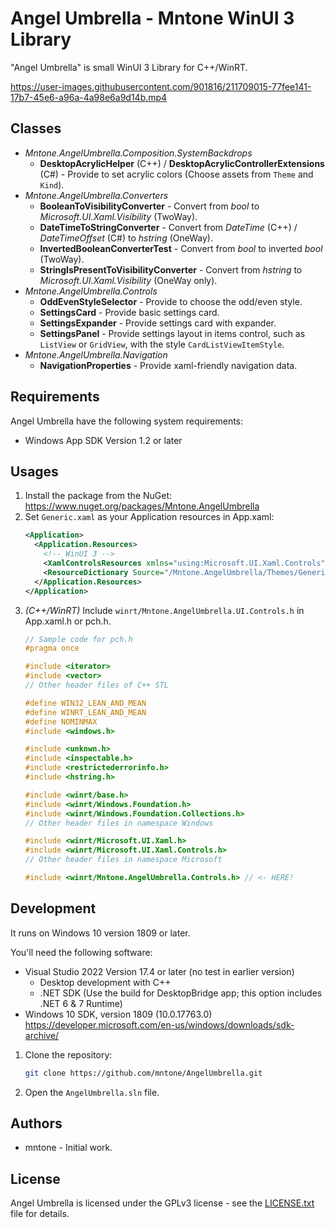 # Angel Umbrella - Mntone WinUI 3 Library

"Angel Umbrella" is small WinUI 3 Library for C++/WinRT.

https://user-images.githubusercontent.com/901816/211709015-77fee141-17b7-45e6-a96a-4a98e6a9d14b.mp4

## Classes

- *Mntone.AngelUmbrella.Composition.SystemBackdrops*
  - **DesktopAcrylicHelper** (C++) / **DesktopAcrylicControllerExtensions** (C#) - Provide to set acrylic colors (Choose assets from `Theme` and `Kind`).
- *Mntone.AngelUmbrella.Converters*
  - **BooleanToVisibilityConverter** - Convert from *bool* to *Microsoft.UI.Xaml.Visibility* (TwoWay).
  - **DateTimeToStringConverter** - Convert from *DateTime* (C++) / *DateTimeOffset* (C#) to *hstring* (OneWay).
  - **InvertedBooleanConverterTest** - Convert from *bool* to inverted *bool* (TwoWay).
  - **StringIsPresentToVisibilityConverter** - Convert from *hstring* to *Microsoft.UI.Xaml.Visibility* (OneWay only).
- *Mntone.AngelUmbrella.Controls*
  - **OddEvenStyleSelector** - Provide to choose the odd/even style.
  - **SettingsCard** - Provide basic settings card.
  - **SettingsExpander** - Provide settings card with expander.
  - **SettingsPanel** - Provide settings layout in items control, such as `ListView` or `GridView`, with the style `CardListViewItemStyle`.
- *Mntone.AngelUmbrella.Navigation*
  - **NavigationProperties** - Provide xaml-friendly navigation data.

## Requirements

Angel Umbrella have the following system requirements:

- Windows App SDK Version 1.2 or later

## Usages

1. Install the package from the NuGet:<br>
   https://www.nuget.org/packages/Mntone.AngelUmbrella
2. Set `Generic.xaml` as your Application resources in App.xaml:
   ```xml
   <Application>
     <Application.Resources>
       <!-- WinUI 3 -->
       <XamlControlsResources xmlns="using:Microsoft.UI.Xaml.Controls" />
       <ResourceDictionary Source="/Mntone.AngelUmbrella/Themes/Generic.xaml" />
     </Application.Resources>
   </Application>
   ```
3. *(C++/WinRT)* Include `winrt/Mntone.AngelUmbrella.UI.Controls.h` in App.xaml.h or pch.h.
   ```c
   // Sample code for pch.h
   #pragma once

   #include <iterator>
   #include <vector>
   // Other header files of C++ STL

   #define WIN32_LEAN_AND_MEAN
   #define WINRT_LEAN_AND_MEAN
   #define NOMINMAX
   #include <windows.h>

   #include <unknwn.h>
   #include <inspectable.h>
   #include <restrictederrorinfo.h>
   #include <hstring.h>

   #include <winrt/base.h>
   #include <winrt/Windows.Foundation.h>
   #include <winrt/Windows.Foundation.Collections.h>
   // Other header files in namespace Windows

   #include <winrt/Microsoft.UI.Xaml.h>
   #include <winrt/Microsoft.UI.Xaml.Controls.h>
   // Other header files in namespace Microsoft

   #include <winrt/Mntone.AngelUmbrella.Controls.h> // <- HERE!
   ```

## Development

It runs on Windows 10 version 1809 or later.

You'll need the following software:

- Visual Studio 2022 Version 17.4 or later (no test in earlier version)
  - Desktop development with C++
  - .NET SDK (Use the build for DesktopBridge app; this option includes .NET 6 & 7 Runtime)
- Windows 10 SDK, version 1809 (10.0.17763.0)<br>
  https://developer.microsoft.com/en-us/windows/downloads/sdk-archive/

1. Clone the repository:

   ```sh
   git clone https://github.com/mntone/AngelUmbrella.git
   ```
2. Open the `AngelUmbrella.sln` file.

## Authors

- mntone - Initial work.

## License

Angel Umbrella is licensed under the GPLv3 license - see the [LICENSE.txt](https://github.com/mntone/AngelUmbrella/blob/master/LICENSE.txt) file for details.
